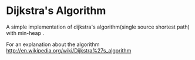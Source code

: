 Dijkstra's Algorithm
=========

A simple implementation of dijkstra's algorithm(single source shortest path) with min-heap .

For an explanation about the algorithm http://en.wikipedia.org/wiki/Dijkstra%27s_algorithm

